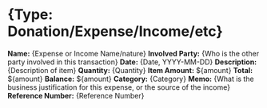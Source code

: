 # {Type: Donation/Expense/Income/etc}

**Name:** {Expense or Income Name/nature}
**Involved Party:** {Who is the other party involved in this transaction}
**Date:** {Date, YYYY-MM-DD}
**Description:** {Description of item}
**Quantity:** {Quantity}
**Item Amount:** ${amount}
**Total:** ${amount}
**Balance:** ${amount}
**Category:** {Category}
**Memo:** {What is the business justification for this expense, or the source of the income}
**Reference Number:** {Reference Number}
